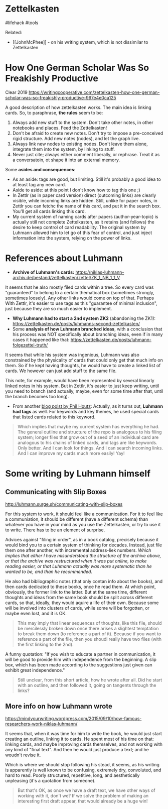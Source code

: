 # Zettelkasten

#lifehack #tools

Related:
* [[JohnMcPhee]] - on his writing system, which is not dissimilar to Zettelkasten

# How One German Scholar Was So Freakishly Productive
Clear 2019
https://writingcooperative.com/zettelkasten-how-one-german-scholar-was-so-freakishly-productive-997e4e0ca125

A good description of how zettelkasten works. The main idea is linking cards. So, to paraphrase, **the rules** seem to be:
1. Always add new stuff to the system. Don't take other notes, in other notebooks and places. Feed the Zettelkasten!
2. Don't be afraid to create new notes. Don't try to impose a pre-conceived rigid structure. Add new notes (nodes), and let the graph live.
3. Always link new nodes to existing nodes. Don't leave them alone, integrate them into the system, by linking to stuff.
4. Never just cite; always either comment liberally, or rephrase. Treat it as a conversatoin, ot shape it into an external memory.

Some **asides and consequences**:
* As an aside: tags are good, but limiting. Still it's probably a good idea to at least tag any new card.
* Aside to aside: at this point I don't know how to tag this one ;)
* In Zettlr (as in paper card version) direct (outcoming links) are clearly visible, while incoming links are hidden. Still, unlike for paper notes, in Zettlr you can fetchc the name of this card, and put it in the search box. You'll get all cards linking this card.
* My current system of naming cards after papers (author-year-topic) is actually still not complete Zettelkasten, as it retains (and follows) the desire to keep control of card readability. The original system by Luhmann allowed him to let go of this fear of control, and just inject information into the system, relying on the power of links.

# References about Luhmann

* **Archive of Luhmann's cards:** https://niklas-luhmann-archiv.de/bestand/zettelkasten/zettel/ZK_1_NB_1_1_V

It seems that he also mostly filed cards within a tree. So every card was "guaranteed" to belong to a certain thematical box (sometimes strongly, sometimes loosely). Any other links would come on top of that. Perhaps With Zettlr, it's easier to use tags as this "guarantee of minimal inclusion", just because they are so much easier to implement.

* **Why Luhmann had to start a 2nd system ZK2** (abandoning the ZK1): https://zettelkasten.de/posts/luhmanns-second-zettelkasten/
* Some **analysis of how Luhmann branched ideas**, with a conclusion that his process was NOT specifically about branching ideas, even if in many cases it happened like that: https://zettelkasten.de/posts/luhmann-folgezettel-truth/

It seems that while his system was ingenious, Luhmann was also constrained by the physicality of cards that could only get that much info on them. So if he kept having thoughts, he would have to create a linked list of cards. We however can just add stuff to the same file.

This note, for example, would have been represented by several linearly linked notes in his system. But in Zettlr, it's easier to just keep writing, until you need to branch (and actually, maybe, even for some time after that, until the branch becomes too long).

* From another [blog polst by Phil Houtz](https://writingcooperative.com/zettelkasten-its-like-gtd-for-writing-and-here-s-why-you-should-consider-it-7dddf02be394): Actually, as it turns out, **Luhmann had tags** as well. For keywords and key themes, he used special cards that listed cards related to this keyword.

> Which implies that maybe my current system has everything he had. The general outline and structure of the repo is analogous to his filing system; longer files that grow out of a seed of an individual card are analogous to his chains of linked cards, and tags are like keywords. Only better. And I can look for things. And I can search incoming links. And I can improve my cards much more easily! Yay!

# Some writing by Luhmann himself

## Communicating with Slip Boxes
http://luhmann.surge.sh/communicating-with-slip-boxes

For this system to work, it should feel like a communication. For it to feel like a communiation, it should be different (have a different schema) than whatever you have in your mind as you use the Zettelkasten, or try to use it to write. There has to be an element of surprise. 

Advices against "filing in order", as in a book catalog, precisely because it would bind you to a certain system of thinking for decades. Instead, just file them one after another, with incremental address-liek numbers. _Which implies that either I have misunderstood the structure of the archive above, or that the archive was restructured when it was put online, to make reading easier, or that Luhmann actually was more systematic than he wanted to be, and than he recommended._

He also had bibliographic notes (that only contan info about the books), and then cards dedicated to these books, once he read them. At which point, obviously, the former link to the latter. But at the same time, different thoughts and ideas from the same book should be split across different cards, so that, ideally, they would aquire a life of their own. Because some will be involved into clusters of cards, while some will be forgotten, or maybe even lost, and it is OK.

> This may imply that linear sequences of thoughts, like this file, should be mercilessly broken down once there arises a slightest temptation to break them down (to reference a part of it). Because if you want to reference a part of the file, then you shoudl really have two files (with the first linking to the 2nd).

A funny quotation: "If you wish to educate a partner in communication, it will be good to provide him with independence from the beginning. A slip box, which has been made according to the suggestions just given can exhibit great independence."

> Still unclear, from this short article, how he wrote after all. Did he start with an outline, and then followed it, going on tangents through the links?

## More info on how Luhmann wrote
https://mindyourwriting.wordpress.com/2015/09/10/how-famous-researchers-work-niklas-luhmann/

It seems that, when it was time for him to write the book, he would just start creating an outline, linking it to cards. He spent most of his time on that: linking cards, and maybe improving cards themselves, and not working with any kind of "final text". And then he would just produce a text; and he woudn't revise it.

Which is where we should stop following his stead, it seems, as his writing is apparently is well known to be confusing, extremely dry, convoluted, and hard to read. Poorly structured, repetitive, long, and aesthetically unpleasing (it's a quotation from someone).

> But that's OK, as once we have a draft text, we have other ways of working with it, don't we? If we solve the problem of making an interesting first draft appear, that would already be a huge win!